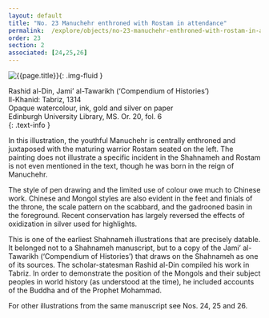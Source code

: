```yaml
---
layout: default
title: "No. 23 Manuchehr enthroned with Rostam in attendance"
permalink:  /explore/objects/no-23-manuchehr-enthroned-with-rostam-in-attendance
order: 23
section: 2
associated: [24,25,26]
---
```

![{{page.title}}]({{site.baseurl}}/images/pages/{{page.order}}.jpeg){: .img-fluid }

Rashid al-Din, Jami’ al-Tawarikh (‘Compendium of Histories’)  
Il-Khanid: Tabriz, 1314  
Opaque watercolour, ink, gold and silver on paper  
Edinburgh University Library, MS. Or. 20, fol. 6  
{: .text-info }

In this illustration, the youthful Manuchehr is centrally
enthroned and juxtaposed with the maturing warrior Rostam seated on
the left. The painting does not illustrate a specific incident in the
Shahnameh  and Rostam is not even mentioned in the text, though he was born in the
reign of Manuchehr.

The style of pen drawing and the limited use of
colour owe much to Chinese work. Chinese and Mongol styles are also
evident in the feet and finials of the throne, the scale pattern on
the scabbard, and the gadrooned basin in the foreground. Recent
conservation has largely reversed the effects of oxidization in
silver used for highlights.

This is one of the earliest Shahnameh
illustrations that are precisely datable. It belonged not to a
Shahnameh manuscript, but to a copy of the Jami’ al-Tawarikh
(‘Compendium of Histories’) that draws on the Shahnameh
as one of its sources. The scholar-statesman Rashid al-Din compiled
his work in Tabriz. In order to demonstrate the position of the
Mongols and their subject peoples in world history (as understood at
the time), he included accounts of the Buddha and of the Prophet
Mohammad.

For other illustrations from the same manuscript see Nos.
24, 25 and 26.
